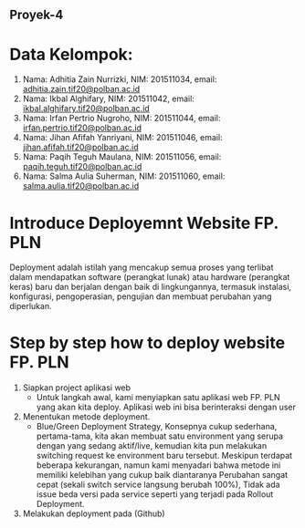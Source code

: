 
## Proyek-4 <B2-UnifyTech/>

# Data Kelompok:

1. Nama: Adhitia Zain Nurrizki, NIM: 201511034, email: adhitia.zain.tif20@polban.ac.id
2. Nama: Ikbal Alghifary, NIM: 201511042, email: ikbal.alghifary.tif20@polban.ac.id
3. Nama: Irfan Pertrio Nugroho, NIM: 201511044, email: irfan.pertrio.tif20@polban.ac.id
4. Nama: Jihan Afifah Yanriyani, NIM: 201511046, email: jihan.afifah.tif20@polban.ac.id
5. Nama: Paqih Teguh Maulana, NIM: 201511056, email: paqih.teguh.tif20@polban.ac.id
6. Nama: Salma Aulia Suherman, NIM: 201511060, email: salma.aulia.tif20@polban.ac.id

# Introduce Deployemnt Website FP. PLN

Deployment adalah istilah yang mencakup semua proses yang terlibat dalam mendapatkan software (perangkat lunak) atau hardware (perangkat keras) baru dan berjalan dengan baik di lingkungannya, termasuk instalasi, konfigurasi, pengoperasian, pengujian dan membuat perubahan yang diperlukan.

# Step by step how to deploy website FP. PLN
1. Siapkan project aplikasi web
   - Untuk langkah awal, kami menyiapkan satu aplikasi web FP. PLN yang akan kita deploy. Aplikasi web ini bisa berinteraksi dengan user
2. Menentukan metode deployment.
   - Blue/Green Deployment Strategy, Konsepnya cukup sederhana, pertama-tama, kita akan membuat satu environment yang serupa dengan yang sedang aktif/live, kemudian kita pun melakukan switching request ke environment baru tersebut. Meskipun terdapat beberapa kekurangan, namun kami menyadari bahwa metode ini memiliki kelebihan yang cukup baik diantaranya Perubahan sangat cepat (sekali switch service langsung berubah 100%), Tidak ada issue beda versi pada service seperti yang terjadi pada Rollout Deployment.
3. Melakukan deployment pada (Github)




